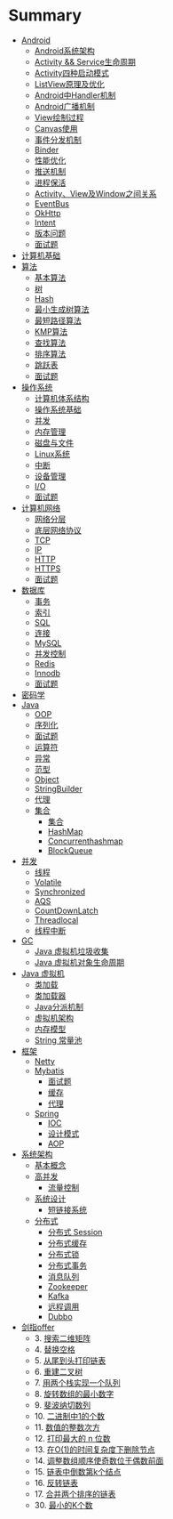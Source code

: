 # Summary

- [Android](./android/README.md)
	- [Android系统架构](android/arch.md)
	- [Activity && Service生命周期](android/lifecicle.md)
	- [Activity四种启动模式](android/launchmod.md)
	- [ListView原理及优化](android/listview.md)
	- [Android中Handler机制](android/handler.md)
	- [Android广播机制](android/broadcast.md)
	- [View绘制过程](android/draw.md)
	- [Canvas使用](android/canvas.md)
	- [事件分发机制](android/event.md)
	- [Binder](android/binder.md)
	- [性能优化](android/optimize.md)
	- [推送机制](android/push.md)
	- [进程保活](android/keep-live.md)
	- [Activity、View及Window之间关系](android/activity-view-window.md)
	- [EventBus](android/eventbus.md)
	- [OkHttp](android/okhttp.md)
	- [Intent](android/intent.md)
	- [版本问题](android/version.md)
	- [面试题](android/questions.md)
- [计算机基础](./basic/README.md)
 - [算法](./basic/1-algo/README.md)
    - [基本算法](./basic/1-algo/1-algo.md)
    - [树](./basic/1-algo/1-tree.md)
    - [Hash](./basic/1-algo/2-hash.md)
    - [最小生成树算法](./basic/1-algo/3-mst.md)
    - [最短路径算法](./basic/1-algo/4-path.md)
    - [KMP算法](./basic/1-algo/5-kmp.md)
    - [查找算法](./basic/1-algo/6-search.md)
    - [排序算法](./basic/1-algo/7-sort.md)
    - [跳跃表](./basic/1-algo/9-skip_list.md)
    - [面试题](./basic/1-algo/8-questions.md)
 - [操作系统](./basic/2-op/README.md)
    - [计算机体系结构](./basic/2-op/1-arch.md)
    - [操作系统基础](./basic/2-op/2-os.md)
    - [并发](./basic/2-op/3-concurrency.md)
    - [内存管理](./basic/2-op/4-memory.md)
    - [磁盘与文件](./basic/2-op/5-disk.md)
    - [Linux系统](./basic/2-op/6-linux.md)
    - [中断](./basic/2-op/7-interrupt.md)
    - [设备管理](./basic/2-op/8-device.md)
    - [I/O](./basic/2-op/9-io.md)
    - [面试题](./basic/2-op/9-questions.md)
 - [计算机网络](./basic/3-net/README.md)
    - [网络分层](./basic/3-net/1-osi.md)
    - [底层网络协议](./basic/3-net/2-base_protocol.md)
    - [TCP](./basic/3-net/3-tcp.md)
    - [IP](./basic/3-net/4-ip.md)
    - [HTTP](./basic/3-net/5-http.md)
    - [HTTPS](./basic/3-net/6-https.md)
    - [面试题](./basic/3-net/10-questions.md)
 - [数据库](./basic/4-database/README.md)
    - [事务](./basic/4-database/1-transaction.md)
    - [索引](./basic/4-database/2-index.md)
    - [SQL](./basic/4-database/3-sql.md)
    - [连接](./basic/4-database/4-join.md)
    - [MySQL](./basic/4-database/5-mysql.md)
    - [并发控制](./basic/4-database/6-concurrent_control.md)
    - [Redis](./basic/4-database/7-redis.md)
    - [Innodb](./basic/4-database/8-innodb.md)
    - [面试题](./basic/4-database/10-questions.md)
  - [密码学](./basic/cryptology.md)
- [Java](./java/README.md)
  - [OOP](./java/1-oop.md)
  - [序列化](./java/10-serilaser.md)
  - [面试题](./java/17-questions.md)
  - [运算符](./java/2-operator.md)
  - [异常](./java/3-exception.md)
  - [范型](./java/4-generics.md)
  - [Object](./java/5-object.md)
  - [StringBuilder](./java/6-StringBuilder.md)
  - [代理](./java/7-proxy.md)
  - [集合](./java/collection/README.md)
    - [集合](./java/collection/1-collection.md)
    - [HashMap](./java/collection/2-HashMap.md)
    - [Concurrenthashmap](./java/collection/3-Concurrenthashmap.md)
    - [BlockQueue](./java/collection/4-BlockQueue.md)
 - [并发](./java/concurrent/README.md)
    - [线程](./java/concurrent/1-thread.md)
    - [Volatile](./java/concurrent/2-volatile.md)
    - [Synchronized](./java/concurrent/3-synchronized.md)
    - [AQS](./java/concurrent/4-AQS.md)
    - [CountDownLatch](./java/concurrent/7-CountDownLatch.md)
    - [Threadlocal](./java/concurrent/5-threadlocal.md)
    - [线程中断](./java/concurrent/6-interrupt.md)
 - [GC](./java/gc/README.md)
    - [Java 虚拟机垃圾收集](./java/gc/11-jvm-gc.md)
    - [Java 虚拟机对象生命周期](./java/gc/12-jvm-object-life-cycle.md)
 - [Java 虚拟机](./java/jvm/README.md)
    - [类加载](./java/jvm/1-jvm-class-load-init.md)
    - [类加载器](./java/jvm/2-jvm-class-loader.md)
    - [Java分派机制](./java/jvm/3-dispatcher.md)
    - [虚拟机架构](./java/jvm/4-jvm-architecture.md)
    - [内存模型](./java/jvm/5-memory-model.md)
    - [String 常量池](./java/jvm/6-string-constant-pool.md)
- [框架](./fromwork/README.md)
  - [Netty](./fromwork/1-netty.md)
  - [Mybatis](./fromwork/mybatis/README.md)
    - [面试题](./fromwork/mybatis/1-question.md)
    - [缓存](./fromwork/mybatis/2-cache.md)
    - [代理](./fromwork/mybatis/3-proxy.md)
  - [Spring](./fromwork/spring/README.md)
    - [IOC](./fromwork/spring/1-ioc.md)
    - [设计模式](./fromwork/spring/2-design-partten.md)
    - [AOP](./fromwork/spring/3-aop.md)
- [系统架构](./architecture/README.md)
  - [基本概念](./architecture/1-base.md)
  - [高并发](./architecture/concurrent/README.md)
    - [流量控制](./architecture/concurrent/1-flow_control.md)
  - [系统设计](./architecture/design/README.md)
    - [短链接系统](./architecture/design/1-tinyURL.md)
  - [分布式](./architecture/distributed/README.md)
    - [分布式 Session](./architecture/distributed/1-session.md)
    - [分布式缓存](./architecture/distributed/2-cache.md)
    - [分布式锁](./architecture/distributed/3-lock.md)
    - [分布式事务](./architecture/distributed/4-transaction.md)
    - [消息队列](./architecture/distributed/5-mq.md)
    - [Zookeeper](./architecture/distributed/6-zk.md)
    - [Kafka](./architecture/distributed/7-kafka.md)
    - [远程调用](./architecture/distributed/8-rpc.md)
    - [Dubbo](./architecture/distributed/9-dubbo.md)
- [剑指offer](./剑指Offer/README.md)
	- 3\. [搜索二维矩阵](/search-a-2d-matrix)
	- 4\. [替换空格](./replay-space)
	- 5\. [从尾到头打印链表](./print-link-from-tail)
	- 6\. [重建二叉树](./reConstructBinaryTree)
	- 7\. [用两个栈实现一个队列](./two-stack-fifo)
	- 8\. [旋转数组的最小数字](./find-minimum-in-rotated-sorted-array)
	- 9\. [斐波纳切数列](./fibonacci)
	- 10\. [二进制中1的个数](./number-of-one)
	- 11\. [数值的整数次方](./power)
	- 12\. [打印最大的 n 位数](./printn)
	- 13\. [在O(1)的时间复杂度下删除节点]()
	- 14\. [调整数组顺序使奇数位于偶数前面](./reOrderArray)
	- 15\. [链表中倒数第k个结点](./FindKthToTail)
	- 16\. [反转链表](./revert-link)
	- 17\. [合并两个排序的链表](./merge-sort-link)
	- 30\. [最小的K个数]()
